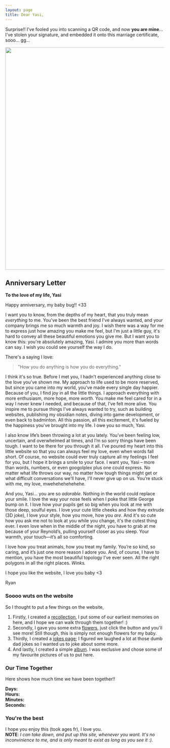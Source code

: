 ```yaml
---
layout: page
title: Dear Yasi,
---
```


Surprise!! I've fooled you into scanning a QR code, and now <strong>you are mine</strong>... I've stolen your signature, and embedded it onto this marriage certificate, sooo... gg...

<img src="{{ site.baseurl }}/img/marriage.png" style="width: 700px; height: auto;">

## Anniversary Letter

<b>To the love of my life, Yasi</b>

Happy anniversary, my baby bug!! <33

I want you to know, from the depths of my heart, that you truly mean <i>everything</i> to me. You've been the best friend I've always wanted, and your company brings me so much warmth and joy. I wish there was a way for me to express just how amazing you make me feel, but I'm just a little guy, it's hard to convey all these beautiful emotions you give me. But I want you to know this: you're absolutely amazing, Yasi. I admire you more than words can say. I wish you could see yourself the way I do.

There's a saying I love:
> "How you do anything is how you do everything."

I think it's so true. Before I met you, I hadn't experienced anything close to the love you’ve shown me. My approach to life used to be more reserved, but since you came into my world, you've made every single day happier. Because of you, I find joy in all the little things. I approach everything with more enthusiasm, more hope, more <i>worth</i>. You make me feel cared for in a way I never knew I needed, and because of that, I’ve felt more alive. You inspire me to pursue things I've always wanted to try, such as building websites, publishing my obsidian notes, diving into game development, or even back to badminton. All this passion, all this excitement, it's fueled by the happiness you've brought into my life. I owe you so much, Yasi.

I also know life’s been throwing a lot at you lately. You’ve been feeling low, uncertain, and overwhelmed at times, and I’m so sorry things have been tough. I want to be there for you through it all. I’ve poured my heart into this little website so that you can always feel my love, even when words fall short. Of course, no website could ever truly capture all my feelings I feel for you, but I hope it brings a smile to your face. I want you, Yasi – more than words, numbers, or even googolplex plus one could express. No matter what life throws our way, no matter how tough things might get or what difficult conversations we'll have, I’ll never give up on us. You’re stuck with me, my love, mwehehehehehehe.

And you, Yasi… you are so <i>adorable</i>. Nothing in the world could replace your smile. I love the way your nose feels when I poke that little George bump on it. I love how your pupils get so big when you look at me with those deep, soulful eyes. I love your cute little cheeks and how they extrude (3D joke), I love your style, how you move, how you <i>are</i>. And it's so cute how you ask me not to look at you while you change, it's the cutest thing ever. I even love when in the middle of the night, you have to grab at me because of your Reynold’s, pulling yourself closer as you sleep. Your warmth, your touch—it’s all so comforting. 

I love how you treat animals, how you treat my family. You’re so kind, so caring, and it’s just one more reason I adore you. And, of course, I have to mention, you have the most beautiful topology I’ve ever seen. All the right polygons in all the right places. *Winks.*

I hope you like the website, I love you baby <3

Ryan

### Soooo wuts on the website
So I thought to put a few things on the website,

1. Firstly, I created a <a href="https://ryancranie.com/yasi/">recollection</a>, I put some of our earliest memories on here, and I hope we can walk through them together! :)
2. Secondly, I gave you some extra <a href="https://ryancranie.com/yasi/flowers">flowers</a>, just click the button and you'll see more! Still though, this is simply not enough flowers for my baby.
3. Thirdly, I created a <a href="https://ryancranie.com/yasi/jokes">jokes page</a>; I figured we laughed a lot at those dumb dad jokes so I wanted us to joke about some more.
4. And lastly, I created a simple <a href="https://ryancranie.com/yasi/album">album</a>. I was exclusive and chose some of my favourite pictures of us to put here.

### Our Time Together
Here shows how much time we have been together!!

<p id="together-time">
  <strong>Days:</strong> <span id="days"></span><br>
  <strong>Hours:</strong> <span id="hours"></span><br>
  <strong>Minutes:</strong> <span id="minutes"></span><br>
  <strong>Seconds:</strong> <span id="seconds"></span>
</p>

<script>
  // Set the date you started dating (year, month-1, day)
  const startDate = new Date(2023, 9, 20);

  function updateCountdown() {
    const now = new Date();
    const diff = now - startDate;
    
    const seconds = Math.floor(diff / 1000);
    const minutes = Math.floor(seconds / 60);
    const hours = Math.floor(minutes / 60);
    const days = Math.floor(hours / 24);

    // Update HTML elements with the calculated time
    document.getElementById('days').textContent = days;
    document.getElementById('hours').textContent = hours;
    document.getElementById('minutes').textContent = minutes;
    document.getElementById('seconds').textContent = seconds;
  }

  // Update the countdown every second
  setInterval(updateCountdown, 1000);
</script>

### You're the best

I hope you enjoy this (took ages fr), I love you.
<br>
<strong>NOTE</strong>: <em>I can take down, and put up this site, whenever you want. It's no inconvinience to me, and is only meant to exist as long as you see it :).<em>